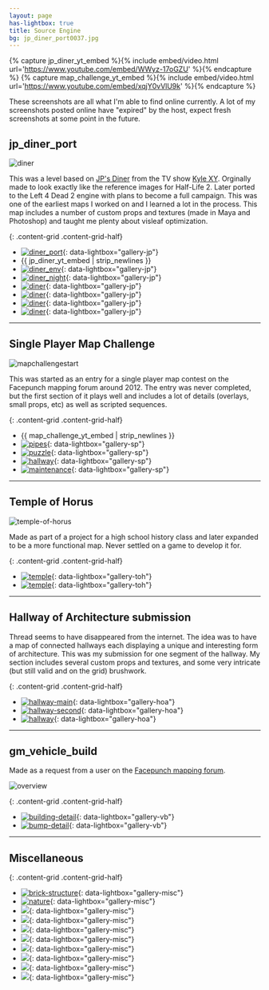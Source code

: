 ```yaml
---
layout: page
has-lightbox: true
title: Source Engine
bg: jp_diner_port0037.jpg
---
```


{% capture jp_diner_yt_embed %}{% include embed/video.html url='https://www.youtube.com/embed/WWyz-17oGZU' %}{% endcapture %}
{% capture map_challenge_yt_embed %}{% include embed/video.html url='https://www.youtube.com/embed/xqjY0vVlU9k' %}{% endcapture %}

These screenshots are all what I'm able to find online currently. A lot of my
screenshots posted online have "expired" by the host, expect fresh screenshots
at some point in the future.

## jp_diner_port

![diner](/img/level-design/source/slider_jps_diner.png)

This was a level based on [JP's Diner](http://kylexy.wikia.com/wiki/JP's_Diner)
from the TV show [Kyle XY](https://en.wikipedia.org/wiki/Kyle_XY). Orginally
made to look exactly like the reference images for Half-Life 2. Later ported to
the Left 4 Dead 2 engine with plans to become a full campaign. This was one of
the earliest maps I worked on and I learned a lot in the process. This map
includes a number of custom props and textures (made in Maya and Photoshop)
and taught me plenty about visleaf optimization.

 {: .content-grid  .content-grid-half}
 - [![diner_port][jp_1]][jp_1]{: data-lightbox="gallery-jp"}
 - {{ jp_diner_yt_embed | strip_newlines }}
 - [![diner_env][jp_2]][jp_2]{: data-lightbox="gallery-jp"}
 - [![diner_night][jp_3]][jp_3]{: data-lightbox="gallery-jp"}
 - [![diner][jp_4]][jp_4]{: data-lightbox="gallery-jp"}
 - [![diner][jp_5]][jp_5]{: data-lightbox="gallery-jp"}
 - [![diner][jp_6]][jp_6]{: data-lightbox="gallery-jp"}
 - [![diner][jp_7]][jp_7]{: data-lightbox="gallery-jp"}

-----

## Single Player Map Challenge

![mapchallengestart](/img/level-design/source/slider_map_challenge.jpg)

This was started as an entry for a single player map contest on the Facepunch
mapping forum around 2012. The entry was never completed, but the first
section of it plays well and includes a lot of details (overlays, small props,
etc) as well as scripted sequences. 

{: .content-grid .content-grid-half}
 - {{ map_challenge_yt_embed | strip_newlines }}
 - [![pipes][sp_1]][sp_1]{: data-lightbox="gallery-sp"}
 - [![puzzle][sp_2]][sp_2]{: data-lightbox="gallery-sp"}
 - [![hallway][sp_3]][sp_3]{: data-lightbox="gallery-sp"}
 - [![maintenance][sp_4]][sp_4]{: data-lightbox="gallery-sp"}

-----

## Temple of Horus

![temple-of-horus](/img/level-design/source/slider_temple_of_horus.png)

Made as part of a project for a high school history class and later expanded
to be a more functional map. Never settled on a game to develop it for.

 {: .content-grid  .content-grid-half}
 - [![temple][toh_1]][toh_1]{: data-lightbox="gallery-toh"}
 - [![temple][toh_2]][toh_2]{: data-lightbox="gallery-toh"}

-----

## Hallway of Architecture submission

Thread seems to have disappeared from the internet. The idea was to have a map
of connected hallways each displaying a unique and interesting form of
architecture. This was my submission for one segment of the hallway. My
section includes several custom props and textures, and some very intricate
(but still valid and on the grid) brushwork.

{: .content-grid  .content-grid-half}
 - [![hallway-main][hoa_1]][hoa_1]{: data-lightbox="gallery-hoa"}
 - [![hallway-second][hoa_2]][hoa_2]{: data-lightbox="gallery-hoa"}
 - [![hallway][hoa_3]][hoa_3]{: data-lightbox="gallery-hoa"}

-----

## gm_vehicle_build

Made as a request from a user on the [Facepunch mapping forum](https://facepunch.com/forumdisplay.php?f=38).

![overview](/img/level-design/source/gmvehiclebuildtest20002vs8.jpg)

{: .content-grid .content-grid-half}
 - [![building-detail][vb_1]][vb_1]{: data-lightbox="gallery-vb"}
 - [![bump-detail][vb_2]][vb_2]{: data-lightbox="gallery-vb"}

-----

## Miscellaneous

 {: .content-grid .content-grid-half}
 - [![brick-structure][misc_1]][misc_1]{: data-lightbox="gallery-misc"}
 - [![nature][misc_2]][misc_2]{: data-lightbox="gallery-misc"}
 - [![][misc_3]][misc_3]{: data-lightbox="gallery-misc"}
 - [![][misc_4]][misc_4]{: data-lightbox="gallery-misc"}
 - [![][misc_5]][misc_5]{: data-lightbox="gallery-misc"}
 - [![][misc_6]][misc_6]{: data-lightbox="gallery-misc"}
 - [![][misc_7]][misc_7]{: data-lightbox="gallery-misc"}
 - [![][misc_8]][misc_8]{: data-lightbox="gallery-misc"}
 - [![][misc_9]][misc_9]{: data-lightbox="gallery-misc"}
 - [![][misc_10]][misc_10]{: data-lightbox="gallery-misc"}

[jp_1]: /img/level-design/source/jp_diner_port0037.jpg
[jp_2]: /img/level-design/source/jp_diner_env0001.jpg
[jp_3]: /img/level-design/source/jp_diner_night0004.jpg
[jp_4]: /img/level-design/source/jp_diner0034.jpg
[jp_5]: /img/level-design/source/jp_diner0014.jpg
[jp_6]: /img/level-design/source/jp_diner0007.jpg
[jp_7]: /img/level-design/source/jp_diner0003.jpg
[sp_1]: /img/level-design/source/20171128201546_1.jpg
[sp_2]: /img/level-design/source/20171128201627_1.jpg
[sp_3]: /img/level-design/source/20171128201640_1.jpg
[sp_4]: /img/level-design/source/20171128201729_1.jpg
[toh_1]: /img/level-design/source/temple_of_horus_sp_0010002.jpg
[toh_2]: /img/level-design/source/temple_of_horus_sp0004.jpg
[hoa_1]: /img/level-design/source/robmaister12_hallway_final0001.jpg
[hoa_2]: /img/level-design/source/robmaister12_hallway_final0003.jpg
[hoa_3]: /img/level-design/source/SourceMap001-min.jpg
[vb_1]: /img/level-design/source/gm_vehicle_build_test_20006.jpg
[vb_2]: /img/level-design/source/gmvehiclebuildtest20002vs8.jpg
[misc_1]: /img/level-design/source/slider_brick_structure.png
[misc_2]: /img/level-design/source/slider_nature_hl2.png
[misc_3]: /img/level-design/source/courtyard0000.jpg
[misc_4]: /img/level-design/source/english_art_deco0000.jpg
[misc_5]: /img/level-design/source/128mapchallenge0003.jpg
[misc_6]: /img/level-design/source/smallcylindrycalstructure0000.jpg
[misc_7]: /img/level-design/source/20171128212018_1.jpg
[misc_8]: /img/level-design/source/20171128212649_1.jpg
[misc_9]: /img/level-design/source/20171128213145_1.jpg
[misc_10]: /img/level-design/source/20171128213237_1.jpg
